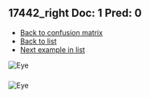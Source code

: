 ## 17442_right Doc: 1 Pred: 0
- [Back to confusion matrix](https://github.com/juliandewit/kaggle_retinopathy/blob/master/matrix.md)
- [Back to list](https://github.com/juliandewit/kaggle_retinopathy/blob/master/lists/10/list.md)
- [Next example in list](https://github.com/juliandewit/kaggle_retinopathy/blob/master/lists/10/17/17461_left.md)

![Eye](https://retinopaty.blob.core.windows.net/size1024/17442_right_1.jpeg)

### 

![Eye]()
